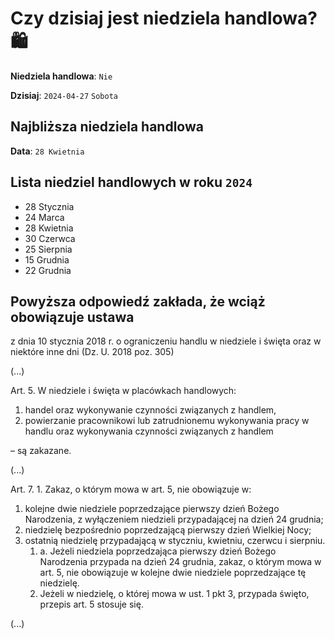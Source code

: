 # Czy dzisiaj jest niedziela handlowa? 🛍️

**Niedziela handlowa**: `Nie`

**Dzisiaj**: `2024-04-27`
`Sobota`

## Najbliższa niedziela handlowa

**Data**: `28 Kwietnia`

## Lista niedziel handlowych w roku `2024`

- 28 Stycznia
- 24 Marca
- 28 Kwietnia
- 30 Czerwca
- 25 Sierpnia
- 15 Grudnia
- 22 Grudnia

## Powyższa odpowiedź zakłada, że wciąż obowiązuje ustawa

z dnia 10 stycznia 2018 r. o ograniczeniu handlu w niedziele i święta oraz w niektóre inne dni (Dz. U. 2018 poz. 305)

(...)

Art. 5. W niedziele i święta w placówkach handlowych:

1) handel oraz wykonywanie czynności związanych z handlem,
2) powierzanie pracownikowi lub zatrudnionemu wykonywania pracy w handlu oraz wykonywania czynności związanych z handlem

– są zakazane.

(...)

Art. 7. 1. Zakaz, o którym mowa w art. 5, nie obowiązuje w:

1) kolejne dwie niedziele poprzedzające pierwszy dzień Bożego Narodzenia, z wyłączeniem niedzieli przypadającej na dzień 24 grudnia;
2) niedzielę bezpośrednio poprzedzającą pierwszy dzień Wielkiej Nocy;
3) ostatnią niedzielę przypadającą w styczniu, kwietniu, czerwcu i sierpniu.
   1. a. Jeżeli niedziela poprzedzająca pierwszy dzień Bożego Narodzenia przypada na dzień 24 grudnia, zakaz, o którym mowa w art. 5, nie obowiązuje w kolejne dwie niedziele poprzedzające tę niedzielę.
   2. Jeżeli w niedzielę, o której mowa w ust. 1 pkt 3, przypada święto, przepis art. 5 stosuje się.

(...)
